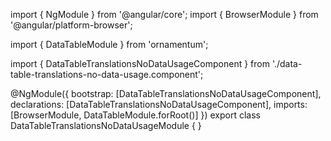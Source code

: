 import { NgModule } from '@angular/core';
import { BrowserModule } from '@angular/platform-browser';
  
import { DataTableModule } from 'ornamentum';
  
import { DataTableTranslationsNoDataUsageComponent } from './data-table-translations-no-data-usage.component';

@NgModule({
 bootstrap: [DataTableTranslationsNoDataUsageComponent],
 declarations: [DataTableTranslationsNoDataUsageComponent],
 imports: [BrowserModule, DataTableModule.forRoot()]
})
export class DataTableTranslationsNoDataUsageModule {
}
